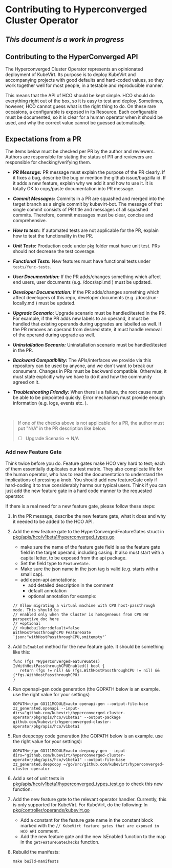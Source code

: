 # Contributing to Hyperconverged Cluster Operator

## ***This document is a work in progress***

## Contributing to the HyperConverged API

The Hyperconverged Cluster Operator represents an opinionated deployment of KubeVirt. Its purpose is to deploy KubeVirt
and accompanying projects with good defaults and hard-coded values, so they work together well for most people, in a testable and reproducible
manner.

This means that the API of HCO should be kept simple. HCO should do everything right out of the box, so it is easy to
test and deploy. Sometimes, however, HCO cannot guess what is the right thing to do. On these rare occasions, a
configurable is exposed in its Resource. Each configurable must be documented, so it is clear for a human operator when
it should be used, and why the correct value cannot be guessed automatically.

## Expectations from a PR

The items below must be checked per PR by the author and reviewers. Authors are responsible for stating the status of PR and reviewers are responsible for checking/verifying them. 

- ***PR Message:*** PR message must explain the purpose of the PR clearly. If it fixes a bug, describe the bug or mention the github issue/bugzilla id.
If it adds a new feature, explain why we add it and how to use it.
It is totally OK to copy/paste documentation into PR message.

- ***Commit Messages:*** Commits in a PR are squashed and merged into the target branch as a single commit by kubevirt-bot. The message of that single commit consists of PR title and messages of all squashed commits. Therefore, commit messages must be clear, concise and comprehensive.


- ***How to test:***: If automated tests are not applicable for the PR, explain how to test the functionality in the PR. 
  
- ***Unit Tests:*** Production code under `pkg` folder must have unit test. PRs should not decrease the test coverage. 

- ***Functional Tests:*** New features must have functional tests under `tests/func-tests`. 
  
- ***User Documentation:*** If the PR adds/changes something which affect end users, user documents (e.g. /docs/api.md ) must be updated.
  
- ***Developer Documentation:*** If the PR adds/changes something which affect developers of this repo, developer documents (e.g. /docs/run-locally.md ) must be updated.
  
- ***Upgrade Scenario:*** Upgrade scenario must be handled/tested in the PR. For example, if the PR adds new labels to an operand, it must be handled that existing operands during upgrades are labelled as well. If the PR removes an operand from desired state, it must handle removal of the operand during upgrade as well. 
  
- ***Uninstallation Scenario:*** Uninstallation scenario must be handled/tested in the PR. 
  
- ***Backward Compatibility:*** The APIs/interfaces we provide via this repository can be used by anyone, and we don't want to break our consumers. Changes in PRs must be backward compatible. Otherwise, it must state explicitly why we have to do it and how the community agreed on it.
  
- ***Troubleshooting Friendly:*** When there is a failure, the root cause must be able to be pinpointed quickly. Error mechanism must provide enough information (e.g. logs, events etc. ).

<br>

> If one of the checks above is not applicable for a PR, the author must put "N/A" in the PR description like below. 
> - [ ] Upgrade Scenario -> N/A


### Add new Feature Gate

Think twice before you do. Feature gates make HCO very hard to test; each of them essentially duplicates our test
matrix. They also complicate life for the human operator, who has to read the documentation to understand the
implications of pressing a knob. You should add new featureGate only if hard-coding it to true considerably harms our
typical users. Think if you can just add the new feature gate in a hard code manner to the requested operator.

If there is a real need for a new feature gate, please follow these steps:

1. In the PR message, describe the new feature gate, what it does and why it needed to be added to the HCO API.
1. Add the new feature gate to the HyperConvergedFeatureGates struct
   in [pkg/apis/hco/v1beta1/hyperconverged_types.go](pkg/apis/hco/v1beta1/hyperconverged_types.go)
    - make sure the name of the feature gate field is as the feature gate field in the target operand, including casing.
      It also must start with a capital letter, to be exposed from the api package.
    - Set the field type to `FeatureGate`.
    - Make sure the json name in the json tag is valid (e.g. starts with a small cap).
    - add open-api annotations:
        - add detailed description in the comment
        - default annotation
        - optional annotation
for example:
    ```golang
	// Allow migrating a virtual machine with CPU host-passthrough mode. This should be
    // enabled only when the Cluster is homogeneous from CPU HW perspective doc here
    // +optional
    // +kubebuilder:default=false
    WithHostPassthroughCPU FeatureGate `json:"withHostPassthroughCPU,omitempty"`
    ```

1. Add `IsEnabled` method for the new feature gate. It should be something like this:
   ```golang
   func (fgs *HyperConvergedFeatureGates) IsWithHostPassthroughCPUEnabled() bool {
      return (fgs != nil) && (fgs.WithHostPassthroughCPU != nil) && (*fgs.WithHostPassthroughCPU)
   }
   ```
1. Run openapi-gen code generation (the GOPATH below is an example. use the right value for your settings)
    ```shell
    GOPATH=~/go GO111MODULE=auto openapi-gen --output-file-base zz_generated.openapi --input-dirs="github.com/kubevirt/hyperconverged-cluster-operator/pkg/apis/hco/v1beta1" --output-package github.com/kubevirt/hyperconverged-cluster-operator/pkg/apis/hco/v1beta1
    ```
1. Run deepcopy code generation (the GOPATH below is an example. use the right value for your settings):
    ```shell
    GOPATH=~/go GO111MODULE=auto deepcopy-gen --input-dirs="github.com/kubevirt/hyperconverged-cluster-operator/pkg/apis/hco/v1beta1" --output-file-base zz_generated.deepcopy ~/go/src/github.com/kubevirt/hyperconverged-cluster-operator
    ```
1. Add a set of unit tests
   in [pkg/apis/hco/v1beta1/hyperconverged_types_test.go](pkg/apis/hco/v1beta1/hyperconverged_types_test.go)
   to check this new function.
1. Add the new feature gate to the relevant operator handler. Currently, this is only supported for KubeVirt. For
   KubeVirt, do the following:
   In [pkg/controller/operands/kubevirt.go](pkg/controller/operands/kubevirt.go)
    - Add a constant for the feature gate name in the constant block marked with
      the `// KubeVirt feature gates that are exposed in HCO API`
      comment.
    - Add the new feature gate and the new IsEnabled function to the map in the `getFeatureGateChecks` function.
1. Rebuild the manifests:
    ```shell
    make build-manifests
    ```
    